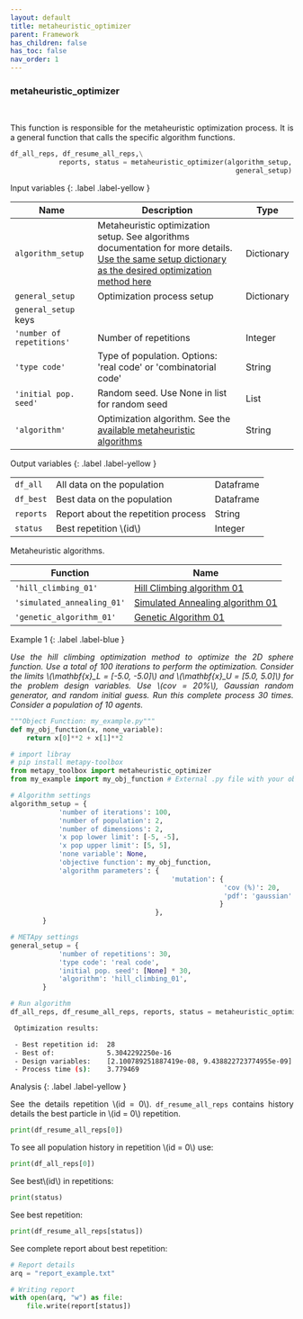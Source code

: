 ```yaml
---
layout: default
title: metaheuristic_optimizer
parent: Framework
has_children: false
has_toc: false
nav_order: 1
---
```


<!--Don't delete ths script-->
<script src = "https://polyfill.io/v3/polyfill.min.js?features=es6"></script>
<script id = "MathJax-script" async src="https://cdn.jsdelivr.net/npm/mathjax@3/es5/tex-mml-chtml.js"></script>
<!--Don't delete ths script-->

<h3>metaheuristic_optimizer</h3>

<br>

<p align = "justify">
    This function is responsible for the metaheuristic optimization process. It is a general function that calls the specific algorithm functions.
</p>


```python
df_all_reps, df_resume_all_reps,\
            reports, status = metaheuristic_optimizer(algorithm_setup,
                                                        general_setup)
```

Input variables
{: .label .label-yellow }

<table style = "width:100%">
    <thead>
      <tr>
        <th>Name</th>
        <th>Description</th>
        <th>Type</th>
      </tr>
    </thead>
    <tr>
        <td><code>algorithm_setup</code></td>
        <td>Metaheuristic optimization setup. See algorithms documentation for more details. <a href="#alg">Use the same setup dictionary as the desired optimization method here</a></td>
        <td>Dictionary</td>
    </tr>
    <tr>
        <td><code>general_setup</code></td>
        <td>Optimization process setup</td>
        <td>Dictionary</td>
    </tr>
    <tr>
        <td><code>general_setup</code> keys</td>
        <td></td>
        <td></td>
    </tr>
    <tr>
        <td><code>'number of repetitions'</code></td>
        <td>Number of repetitions</td>
        <td>Integer</td>
    </tr>
    <tr>
        <td><code>'type code'</code></td>
        <td>Type of population. Options: 'real code' or 'combinatorial code'</td>
        <td>String</td>
    </tr>
    <tr>   
        <td><code>'initial pop. seed'</code></td>
        <td>Random seed. Use None in list for random seed</td>
        <td>List</td>
    </tr>
    <tr>   
        <td><code>'algorithm'</code></td>
        <td>Optimization algorithm. See the <a href="#alg">available metaheuristic algorithms</a></td>
        <td>String</td>
    </tr> 
</table>

Output variables
{: .label .label-yellow }

<table style = "width:100%">
    <tr>
        <td><code>df_all</code></td>
        <td>All data on the population</td>
        <td>Dataframe</td>
    </tr>
    <tr>
        <td><code>df_best</code></td>
        <td>Best data on the population</td>
        <td>Dataframe</td>
    </tr>  
    <tr>
        <td><code>reports</code></td>
        <td>Report about the repetition process</td>
        <td>String</td>
    </tr>  
    <tr>
        <td><code>status</code></td>
        <td>Best repetition \(id\)</td>
        <td>Integer</td>
    </tr>  
</table>

<p align = "justify"  id = "alg">
Metaheuristic algorithms.
</p>

<table style = "width:100%">
    <thead>
      <tr>
        <th>Function</th>
        <th>Name</th>
      </tr>
    </thead> 
    <tr>
        <td><code>'hill_climbing_01'</code></td>
        <td><a href="https://wmpjrufg.github.io/METAPY/FRA_SA_HILL.html" target="_blank" rel="noopener noreferrer">Hill Climbing algorithm 01</a></td>
    </tr>
    <tr>
        <td><code>'simulated_annealing_01'</code></td>
        <td><a href="https://wmpjrufg.github.io/METAPY/FRA_SA_SA.html" target="_blank" rel="noopener noreferrer">Simulated Annealing algorithm 01</a></td>
    </tr>
    <tr>
        <td><code>'genetic_algorithm_01'</code></td>
        <td><a href="https://wmpjrufg.github.io/METAPY/FRA_GA_GA.html" target="_blank" rel="noopener noreferrer">Genetic Algorithm 01</a></td>
    </tr>
    <!-- <tr>
        <td><code>'differential_evolution_01'</code></td>
        <td>Differential Evolution algorithm 01</td>
    </tr> -->
</table>

Example 1
{: .label .label-blue }

<p align = "justify">
  <i>
      Use the hill climbing optimization method to optimize the 2D sphere function. Use a total of 100 iterations to perform the optimization. Consider the limits \(\mathbf{x}_L = [-5.0, -5.0]\) and \(\mathbf{x}_U = [5.0, 5.0]\) for the problem design variables. Use \(cov = 20%\), Gaussian random generator, and random initial guess. Run this complete process 30 times. Consider a population of 10 agents.
  </i>
</p>

```python
"""Object Function: my_example.py"""
def my_obj_function(x, none_variable):
    return x[0]**2 + x[1]**2
```

```python
# import libray
# pip install metapy-toolbox
from metapy_toolbox import metaheuristic_optimizer
from my_example import my_obj_function # External .py file with your objective function

# Algorithm settings
algorithm_setup = {   
            'number of iterations': 100,
            'number of population': 2,
            'number of dimensions': 2,
            'x pop lower limit': [-5, -5],
            'x pop upper limit': [5, 5],
            'none variable': None,
            'objective function': my_obj_function,
            'algorithm parameters': {
                                        'mutation': {
                                                     'cov (%)': 20,
                                                     'pdf': 'gaussian'
                                                    }
                                    },
        }

# METApy settings
general_setup = {   
            'number of repetitions': 30,
            'type code': 'real code',
            'initial pop. seed': [None] * 30,
            'algorithm': 'hill_climbing_01',
        }

# Run algorithm
df_all_reps, df_resume_all_reps, reports, status = metaheuristic_optimizer(algorithm_setup, general_setup)
```

```bash
 Optimization results: 

 - Best repetition id:  28
 - Best of:             5.3042292250e-16
 - Design variables:    [2.100789251887419e-08, 9.438822723774955e-09]
 - Process time (s):    3.779469
```

Analysis
{: .label .label-yellow }

<p align="justify">See the details repetition \(id = 0\). <code>df_resume_all_reps</code> contains history details the best particle in \(id = 0\) repetition.</p>

```python
print(df_resume_all_reps[0])
```

<p align="justify">To see all population history in repetition \(id = 0\) use:</p>

```python
print(df_all_reps[0])
```

<p align="justify">See best\(id\) in repetitions:</p>

```python
print(status)
```
<p align="justify">See best repetition:</p>

```python
print(df_resume_all_reps[status])
```

<p align="justify">See complete report about best repetition:</p>

```python
# Report details
arq = "report_example.txt"

# Writing report
with open(arq, "w") as file:
    file.write(report[status])
```

